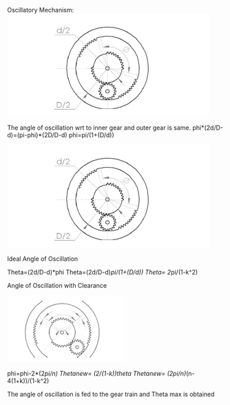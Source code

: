Oscillatory Mechanism:
![alt text](https://github.com/spider-tronix/armadillo/blob/master/Oscillatory%20Mechanism/Oscillatory%20mechanisms.PNG)

The angle of oscillation wrt to inner gear and outer gear is same.
phi*(2d/D-d)=(pi-phi)*(2D/D-d)
phi=pi/(1+(D/d))

![alt text](https://github.com/spider-tronix/armadillo/blob/master/Oscillatory%20Mechanism/Oscillatory%20mechanisms.PNG)

Ideal Angle of Oscillation
 
Theta=(2d/D-d)*phi
Theta=(2d/D-d)*pi/(1+(D/d))
Theta= 2*pi/(1-k^2)
  
Angle of Oscillation with Clearance 

![alt text](https://github.com/spider-tronix/armadillo/blob/master/Oscillatory%20Mechanism/clearance.PNG)
 
phi=phi-2*(2*pi/n)
Thetanew= (2/(1-k))*theta
Thetanew=  (2*pi/n)*(n-4(1+k))/(1-k^2)
 
The angle of oscillation is fed to the gear train and Theta max is
obtained

